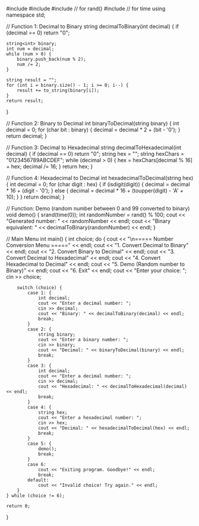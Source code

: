 #include <iostream>
#include <string>
#include <cstdlib>   // for rand()
#include <ctime>    // for time
using namespace std;

// Function 1: Decimal to Binary
string decimalToBinary(int decimal) {
    if (decimal == 0) return "0";

    string<int> binary;
    int num = decimal;
    while (num > 0) {
        binary.push_back(num % 2);
        num /= 2;
    }

    string result = "";
    for (int i = binary.size() - 1; i >= 0; i--) {
        result += to_string(binary[i]);
    }
    return result;
}

// Function 2: Binary to Decimal
int binaryToDecimal(string binary) {
    int decimal = 0;
    for (char bit : binary) {
        decimal = decimal * 2 + (bit - '0');
    }
    return decimal;
}

// Function 3: Decimal to Hexadecimal
string decimalToHexadecimal(int decimal) {
    if (decimal == 0) return "0";
    string hex = "";
    string hexChars = "0123456789ABCDEF";
    while (decimal > 0) {
        hex = hexChars[decimal % 16] + hex;
        decimal /= 16;
    }
    return hex;
}

// Function 4: Hexadecimal to Decimal
int hexadecimalToDecimal(string hex) {
    int decimal = 0;
    for (char digit : hex) {
        if (isdigit(digit)) {
            decimal = decimal * 16 + (digit - '0');
        } else {
            decimal = decimal * 16 + (toupper(digit) - 'A' + 10);
        }
    }
    return decimal;
}

// Function: Demo (random number between 0 and 99 converted to binary)
void demo() {
    srand(time(0)); 
    int randomNumber = rand() % 100;
    cout << "Generated number: " << randomNumber << endl;
    cout << "Binary equivalent: " << decimalToBinary(randomNumber) << endl;
}

// Main Menu
int main() {
    int choice;
    do {
        cout << "\n===== Number Conversion Menu =====" << endl;
        cout << "1. Convert Decimal to Binary" << endl;
        cout << "2. Convert Binary to Decimal" << endl;
        cout << "3. Convert Decimal to Hexadecimal" << endl;
        cout << "4. Convert Hexadecimal to Decimal" << endl;
        cout << "5. Demo (Random number to Binary)" << endl;
        cout << "6. Exit" << endl;
        cout << "Enter your choice: ";
        cin >> choice;

        switch (choice) {
            case 1: {
                int decimal;
                cout << "Enter a decimal number: ";
                cin >> decimal;
                cout << "Binary: " << decimalToBinary(decimal) << endl;
                break;
            }
            case 2: {
                string binary;
                cout << "Enter a binary number: ";
                cin >> binary;
                cout << "Decimal: " << binaryToDecimal(binary) << endl;
                break;
            }
            case 3: {
                int decimal;
                cout << "Enter a decimal number: ";
                cin >> decimal;
                cout << "Hexadecimal: " << decimalToHexadecimal(decimal) << endl;
                break;
            }
            case 4: {
                string hex;
                cout << "Enter a hexadecimal number: ";
                cin >> hex;
                cout << "Decimal: " << hexadecimalToDecimal(hex) << endl;
                break;
            }
            case 5: {
                demo();
                break;
            }
            case 6:
                cout << "Exiting program. Goodbye!" << endl;
                break;
            default:
                cout << "Invalid choice! Try again." << endl;
        }
    } while (choice != 6);

    return 0;
}
